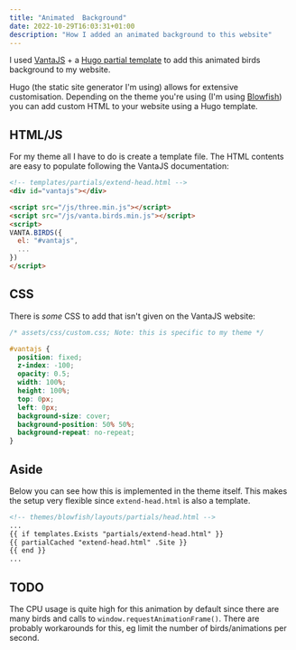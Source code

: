 ```yaml
---
title: "Animated  Background"
date: 2022-10-29T16:03:31+01:00
description: "How I added an animated background to this website"
---
```



I used [VantaJS](https://www.vantajs.com/) + a [Hugo partial template](https://gohugo.io/templates/partials/) to add this animated birds background to my website.

Hugo (the static site generator I'm using) allows for extensive customisation. Depending on the theme you're using (I'm using [Blowfish](https://nunocoracao.github.io/blowfish/)) you can add custom HTML to your website using a Hugo template.

## HTML/JS

For my theme all I have to do is create a template file. The HTML contents are easy to populate following the VantaJS documentation:

```html
<!-- templates/partials/extend-head.html -->
<div id="vantajs"></div>

<script src="/js/three.min.js"></script>
<script src="/js/vanta.birds.min.js"></script>
<script>
VANTA.BIRDS({
  el: "#vantajs",
  ...
})
</script>
```

## CSS

There is *some* CSS to add that isn't given on the VantaJS website:

```css
/* assets/css/custom.css; Note: this is specific to my theme */

#vantajs {
  position: fixed;
  z-index: -100;
  opacity: 0.5;
  width: 100%; 
  height: 100%;
  top: 0px;
  left: 0px;
  background-size: cover;
  background-position: 50% 50%;
  background-repeat: no-repeat;
}

```


## Aside

Below you can see how this is implemented in the theme itself. This makes the setup very flexible since `extend-head.html` is also a template.

```html
<!-- themes/blowfish/layouts/partials/head.html -->
...
{{ if templates.Exists "partials/extend-head.html" }}
{{ partialCached "extend-head.html" .Site }}
{{ end }}
...
```

## TODO

The CPU usage is quite high for this animation by default since there are many birds and calls to `window.requestAnimationFrame()`. There are probably workarounds for this, eg limit the number of birds/animations per second.
